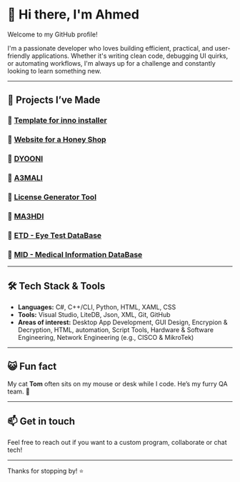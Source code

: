 # 👋 Hi there, I'm Ahmed

Welcome to my GitHub profile!

I'm a passionate developer who loves building efficient, practical, and user-friendly applications. Whether it's writing clean code, debugging UI quirks, or automating workflows, I'm always up for a challenge and constantly looking to learn something new.

---

## 🚀 Projects I’ve Made

### 🔧 [Template for inno installer](https://github.com/Ahmed-Yaseen99/Inno-Installer-Template)
### 🔧 [Website for a Honey Shop](https://github.com/Ahmed-Yaseen99/Honey-shop-Website)
### 🔧 [DYOONI](https://github.com/Ahmed-Yaseen99/DYOONI)
### 🔧 [A3MALI](https://github.com/Ahmed-Yaseen99/A3MALI)
### 🔧 [License Generator Tool](https://github.com/Ahmed-Yaseen99/License-Generator)
### 🔧 [MA3HDI](https://github.com/Ahmed-Yaseen99/MA3HDI)
### 🔧 [ETD - Eye Test DataBase](https://github.com/Ahmed-Yaseen99/ETD)
### 🔧 [MID - Medical Information DataBase](https://github.com/Ahmed-Yaseen99/MID)

---

## 🛠️ Tech Stack & Tools

- **Languages:** C#, C++/CLI, Python, HTML, XAML, CSS
- **Tools:** Visual Studio, LiteDB, Json, XML, Git, GitHub
- **Areas of interest:** Desktop App Development, GUI Design, Encrypion & Decryption, HTML, automation, Script Tools, Hardware & Software Engineering, Network Engineering  (e.g., CISCO & MikroTek)

---

## 😺 Fun fact
My cat **Tom** often sits on my mouse or desk while I code. He’s my furry QA team. 🐾

---

## 📫 Get in touch

Feel free to reach out if you want to a custom program, collaborate or chat tech!

---

Thanks for stopping by! ⭐
